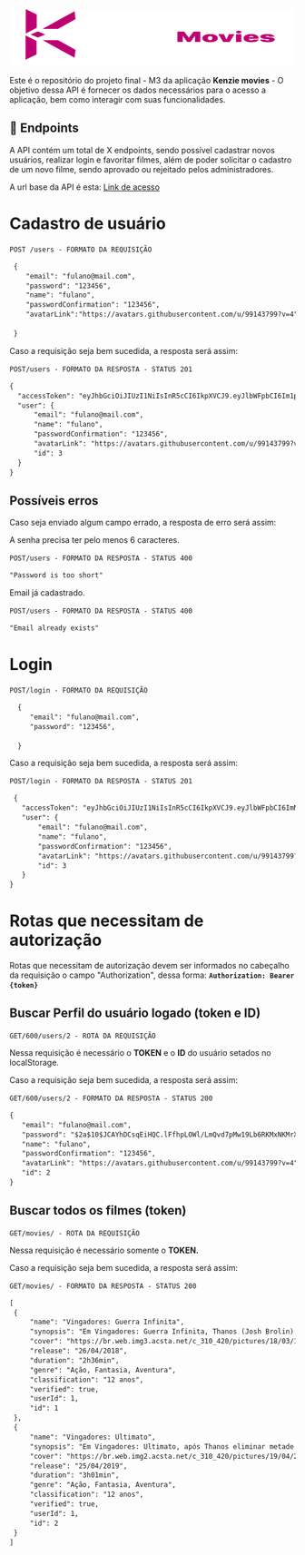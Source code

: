  [<img src="/logo.svg" height=100 width=1200>](https://idroid.vercel.app/)
    
 Este é o repositório do projeto final - M3 da aplicação **Kenzie movies** - O objetivo dessa API é fornecer os dados necessários para o acesso a aplicação, bem como  interagir com suas funcionalidades. 

  ##  :hammer: Endpoints
  
  A API contém um total de X endpoints, sendo possível cadastrar novos usuários, realizar login e favoritar filmes, além de poder solicitar o cadastro de um novo filme, sendo aprovado ou rejeitado pelos administradores. 
  
 A url base da API é esta: [Link de acesso](https://kenzie-movies.onrender.com/)
  
  # Cadastro de usuário
  
  `POST /users - FORMATO DA REQUISIÇÃO`
  
  ```markdown
   {
      "email": "fulano@mail.com",
      "password": "123456",
      "name": "fulano",
      "passwordConfirmation": "123456",
      "avatarLink":"https://avatars.githubusercontent.com/u/99143799?v=4"
        
   }
   ```

Caso a requisição seja bem sucedida, a resposta será assim:

`POST/users - FORMATO DA RESPOSTA - STATUS 201`

  ```markdown
{
	"accessToken": "eyJhbGciOiJIUzI1NiIsInR5cCI6IkpXVCJ9.eyJlbWFpbCI6Im1pZ2xlc0BtYWlsLmNvbSIsImlhdCI6MTY3Nzg3MjA1MCwiZXhwIjoxNjc3ODc1NjUwLCJzdWIiOiI0In0.PV665AVld2zHU5cNeiurzp0gRpQXm-4-x9s8Yg_OQmw",
	"user": {
		"email": "fulano@mail.com",
		"name": "fulano",
		"passwordConfirmation": "123456",
		"avatarLink": "https://avatars.githubusercontent.com/u/99143799?v=4",
		"id": 3
	}
}
```
## Possíveis erros 

Caso seja enviado algum campo errado, a resposta de erro será assim:

A senha precisa ter pelo menos 6 caracteres.

`POST/users - FORMATO DA RESPOSTA - STATUS 400`

  ```markdown
"Password is too short"
```
Email já cadastrado.

`POST/users - FORMATO DA RESPOSTA - STATUS 400`
  ```markdown
"Email already exists"
```
 # Login
 
`POST/login - FORMATO DA REQUISIÇÃO`
 
 ```markdown
   {
      "email": "fulano@mail.com",
      "password": "123456",
             
   }
   ```
   
 Caso a requisição seja bem sucedida, a resposta será assim:

`POST/login - FORMATO DA RESPOSTA - STATUS 201`


 ```markdown
  {
	"accessToken": "eyJhbGciOiJIUzI1NiIsInR5cCI6IkpXVCJ9.eyJlbWFpbCI6ImNsYXJpY2VAbWFpbC5jb20iLCJpYXQiOjE2Nzc4NzMzOTYsImV4cCI6MTY3Nzg3Njk5Niwic3ViIjoiMyJ9.umQpgvEEUkRRBrrViZUzd3_Z6Nj5oUy5FfudDjw6BGk",
	"user": {
		"email": "fulano@mail.com",
		"name": "fulano",
		"passwordConfirmation": "123456",
		"avatarLink": "https://avatars.githubusercontent.com/u/99143799?v=4",
		"id": 3
	}
}
   ```
   
   # Rotas que necessitam de autorização
   
   Rotas que necessitam de autorização devem ser informados no cabeçalho da requisição o campo "Authorization", dessa forma:
   **`Authorization: Bearer {token}`**
   
   ## Buscar Perfil do usuário logado (token e ID) 
   `GET/600/users/2 - ROTA DA REQUISIÇÃO`
   
   Nessa requisição é necessário o **TOKEN** e o **ID** do usuário setados no localStorage.
   
   Caso a requisição seja bem sucedida, a resposta será assim: 

  `GET/600/users/2 - FORMATO DA RESPOSTA - STATUS 200`
   
 ```markdown
{
	"email": "fulano@mail.com",
	"password": "$2a$10$JCAYhDCsqEiHQC.lFfhpLOWl/LmQvd7pMw19Lb6RKMxNKMrXsLQYm",
	"name": "fulano",
	"passwordConfirmation": "123456",
	"avatarLink": "https://avatars.githubusercontent.com/u/99143799?v=4",
	"id": 2
}
   ```

   ## Buscar todos os filmes (token) 
   `GET/movies/ - ROTA DA REQUISIÇÃO`
   
   Nessa requisição é necessário somente o **TOKEN.**
   
   Caso a requisição seja bem sucedida, a resposta será assim: 

  `GET/movies/ - FORMATO DA RESPOSTA - STATUS 200`
  
   ```markdown
[
	{
		"name": "Vingadores: Guerra Infinita",
		"synopsis": "Em Vingadores: Guerra Infinita, Thanos (Josh Brolin) enfim chega à Terra, disposto a reunir as Joias do Infinito. Para enfrentá-lo, os Vingadores precisam unir forças com os Guardiões da Galáxia, ao mesmo tempo em que lidam com desavenças entre alguns de seus integrantes.",
		"cover": "https://br.web.img3.acsta.net/c_310_420/pictures/18/03/16/15/08/2019826.jpg",
		"release": "26/04/2018",
		"duration": "2h36min",
		"genre": "Ação, Fantasia, Aventura",
		"classification": "12 anos",
		"verified": true,
		"userId": 1,
		"id": 1
	},
	{
		"name": "Vingadores: Ultimato",
		"synopsis": "Em Vingadores: Ultimato, após Thanos eliminar metade das criaturas vivas em Vingadores: Guerra Infinita, os heróis precisam lidar com a dor da perda de amigos e seus entes queridos. Com Tony Stark (Robert Downey Jr.) vagando perdido no espaço sem água nem comida, o Capitão América/Steve Rogers (Chris Evans) e a Viúva Negra/Natasha Romanov (Scarlett Johansson) precisam liderar a resistência contra o titã louco.",
		"cover": "https://br.web.img2.acsta.net/c_310_420/pictures/19/04/26/17/30/2428965.jpg",
		"release": "25/04/2019",
		"duration": "3h01min",
		"genre": "Ação, Fantasia, Aventura",
		"classification": "12 anos",
		"verified": true,
		"userId": 1,
		"id": 2
	}
]
   ```
  
   
   
   
   
